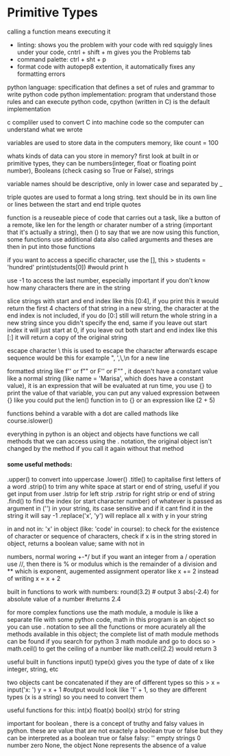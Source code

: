  # Primitive Types
 
 
calling a function means executing it
- linting: shows you the problem with your code with red squiggly lines under your code, cntrl + shift + m gives you the Problems tab
- command palette: ctrl + sht + p 
- format code with autopep8 extention, it automatically fixes any formatting errors
 


python language:  specification that defines a set of rules and grammar to write python code
python implementation: program that understand those rules and can execute python code, cpython (written in C) is the default implementation


c compliler used to convert C into machine code so the computer can understand what we wrote


variables are used to store data in the computers memory, like count = 100


whats kinds of data can you store in memory? first look at built in or primitive types, they can be numbers(integer, float or floating point number), Booleans (check casing so True or False), strings


variable names should be descriptive, only in lower case and separated by _  


triple quotes are used to format a long string. text should be in its own line or lines between the start and end triple quotes 


function is a reuseable piece of code that carries out a task, like a button of a remote, like len for the length or charater number of a string (important that it's actually a string), then () to say that we are now using this function, some functions use additional data also called arguments and theses are then in put into those functions


if you want to access a specific character, use the [], this > 
students = 'hundred'
print(students[0])
#would print h

use -1 to access the last number, especially important if you don't know how many characters there are in the string

slice strings with start and end index like this [0:4], if you print this it would return the first 4 chacters of that string in a new string, the character at the end index is not included, if you do [0:] still will return the whole string in a new string since you didn't specify the end, same if you leave out start index it will just start at 0, if you leave out both start and end index like this [:] it will return a copy of the original string

escape character \ this is used to escape the character afterwards
escape sequence would be this for example \", \',\\,\n for a new line


formatted string like f'' or f"" or F'' or F"" , it doesn't have a constant value like a normal string (like name = 'Marisa', which does have a constant value), it is an expression that will be evaluated at run time, you use {} to print the value of that variable, you can put any valued expression between {} like you could put the len() function in to {} or an expression like (2 + 5)


functions behind a varable with a dot are called mathods like course.islower()

everything in python is an object and objects have functions we call methods that we can access using the . notation, the original object isn't changed by the method if you call it again without that method

#### some useful methods:
.upper() to convert into uppercase
.lower()
.title() to capitalise first letters of a word
.strip() to trim any white space at start or end of string, useful if you get input from user
.lstrip for left strip
.rstrip for right strip or end of string
.find() to find the index (or start character number) of whatever is passed as argument in ('') in your string, its case sensitive and if it cant find it in the string it will say -1
.replace('x', 'y') will replace all x with y in your string

in and not in: 'x' in object (like: 'code' in course): to check for the existence of character or sequence of characters, check if x is in the string stored in object, returns a boolean value; same with not in


numbers, normal woring +-*/ but if you want an integer from a / operation use //, then there is % or modulus which is the remainder of a division and ** which is exponent, augemented assignment operator like x += 2 instead of writing x = x + 2


built in functions to work with numbers:
round(3.2) # output 3
abs(-2.4) for absolute value of a number #returns 2.4

for more complex functions use the math module, a module is like a separate file with some python code, math in this program is an object so you can use . notation to see all the functions or more acurately all the methods available in this object; the complete list of math module methods can be found if you search for python 3 math module and go to docs
so >
math.ceil() to get the ceiling of a number like math.ceil(2.2) would return 3


useful built in functions
input()
type(x) gives you the type of date of x like integer, string, etc

two objects cant be concatenated if they are of different types so this >
x = input('x: ')
y = x + 1
#output would look like '1' + 1, so they are different types (x is a string) so you need to convert them

useful functions for this:
int(x)
float(x)
bool(x)
str(x) for string

important for boolean , there is a concept of truthy and falsy values in python. these are value that are not exactely a boolean true or false but they can be interpreted as a boolean true or false
falsy:
'' empty strings
0 number zero
None, the object None represents the absence of a value